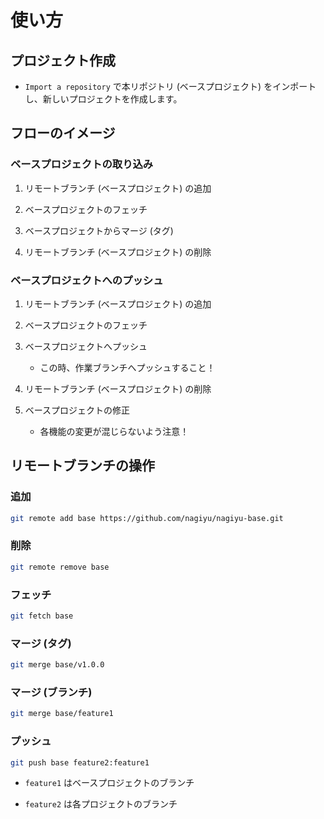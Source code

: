 # 使い方

## プロジェクト作成

- `Import a repository` で本リポジトリ (ベースプロジェクト) をインポートし、新しいプロジェクトを作成します。

## フローのイメージ

### ベースプロジェクトの取り込み

1. リモートブランチ (ベースプロジェクト) の追加

1. ベースプロジェクトのフェッチ

1. ベースプロジェクトからマージ (タグ)

1. リモートブランチ (ベースプロジェクト) の削除

### ベースプロジェクトへのプッシュ

1. リモートブランチ (ベースプロジェクト) の追加

1. ベースプロジェクトのフェッチ

1. ベースプロジェクトへプッシュ

    - この時、作業ブランチへプッシュすること！

1. リモートブランチ (ベースプロジェクト) の削除

1. ベースプロジェクトの修正

    - 各機能の変更が混じらないよう注意！

## リモートブランチの操作

### 追加

```bash
git remote add base https://github.com/nagiyu/nagiyu-base.git
```

### 削除

```bash
git remote remove base
```

### フェッチ

```bash
git fetch base
```

### マージ (タグ)

```bash
git merge base/v1.0.0
```

### マージ (ブランチ)

```bash
git merge base/feature1
```

### プッシュ

```bash
git push base feature2:feature1
```

- `feature1` はベースプロジェクトのブランチ

- `feature2` は各プロジェクトのブランチ
